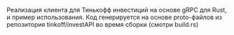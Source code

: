 Реализация клиента для Тинькофф инвестиций на основе gRPC для Rust, и пример использования.
Код генерируется на основе proto-файлов из репозитория tinkoff/investAPI во время сборки (смотри build.rs)
